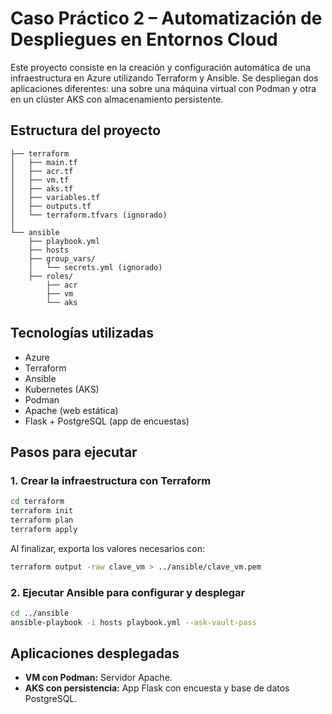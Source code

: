 # Caso Práctico 2 – Automatización de Despliegues en Entornos Cloud

Este proyecto consiste en la creación y configuración automática de una infraestructura en Azure utilizando Terraform y Ansible. Se despliegan dos aplicaciones diferentes: una sobre una máquina virtual con Podman y otra en un clúster AKS con almacenamiento persistente.

## Estructura del proyecto
```
├── terraform
│   ├── main.tf
│   ├── acr.tf
│   ├── vm.tf
│   ├── aks.tf
│   ├── variables.tf
│   ├── outputs.tf
│   └── terraform.tfvars (ignorado)
│
└── ansible
    ├── playbook.yml
    ├── hosts
    ├── group_vars/
    │   └── secrets.yml (ignorado)
    ├── roles/
        ├── acr
        ├── vm
        └── aks

```
## Tecnologías utilizadas

- Azure
- Terraform
- Ansible
- Kubernetes (AKS)
- Podman
- Apache (web estática)
- Flask + PostgreSQL (app de encuestas)

## Pasos para ejecutar

### 1. Crear la infraestructura con Terraform

```bash
cd terraform
terraform init
terraform plan
terraform apply
```

Al finalizar, exporta los valores necesarios con:

```bash
terraform output -raw clave_vm > ../ansible/clave_vm.pem
```

### 2. Ejecutar Ansible para configurar y desplegar

```bash
cd ../ansible
ansible-playbook -i hosts playbook.yml --ask-vault-pass
```

## Aplicaciones desplegadas

- **VM con Podman:** Servidor Apache.
- **AKS con persistencia:** App Flask con encuesta y base de datos PostgreSQL.